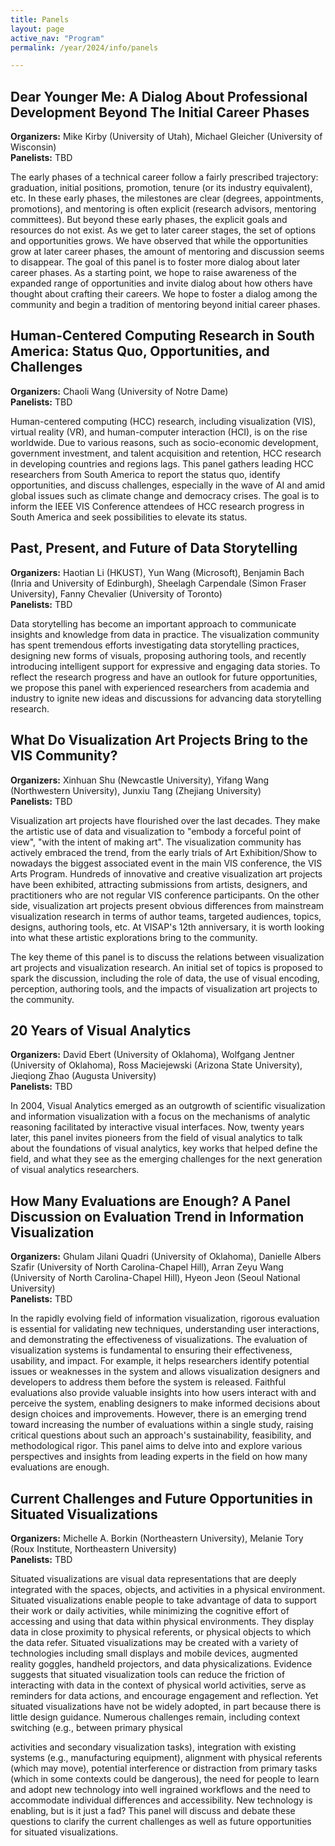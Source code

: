 ```yaml
---
title: Panels
layout: page
active_nav: "Program"
permalink: /year/2024/info/panels

---
```


## <a name="panel-kirby">Dear Younger Me: A Dialog About Professional Development Beyond The Initial Career Phases</a>

<!-- When: Wednesday, October 25, 2023 3:45 PM-5:00 PM AEDT (UTC+11)<br/> -->
<!-- Location: Room 101+102 -->

<!-- **Organizers:** Carolina Nobre (University of Toronto), Cindy Xiong (University of Massachusetts), Joshua A Levine (University of Arizona), Emily Wall (Emory University), Dominik Moritz (Carnegie Mellon University), Evanthia Dimara (Utrecht University)
<br>**Panelists:** Leni Yang (Hong Kong University of Science and Technology), Cindy Xiong (University of Massachusetts Amherst), Dominik Moritz (Carnegie Mellon University), Joshua A Levine (University of Arizona), Evanthia Dimara (Utrecht University) -->
**Organizers:** Mike Kirby (University of Utah), Michael Gleicher (University of Wisconsin)<br>
**Panelists:** TBD

<!-- <br>[Video Preview](TBD) -->

The early phases of a technical career follow a fairly prescribed trajectory: graduation, initial positions, promotion, tenure (or its industry equivalent), etc. In these early phases, the milestones are clear (degrees, appointments, promotions), and mentoring is often explicit (research advisors, mentoring committees). But beyond these early phases, the explicit goals and resources do not exist. As we get to later career stages, the set of options and opportunities grows. We have observed that while the opportunities grow at later career phases, the amount of mentoring and discussion seems to disappear. The goal of this panel is to foster more dialog about later career phases. As a starting point, we hope to raise awareness of the expanded range of opportunities and invite dialog about how others have thought about crafting their careers. We hope to foster a dialog among the community and begin a tradition of mentoring beyond initial career phases.

## <a name="panel-wang">Human-Centered Computing Research in South America: Status Quo, Opportunities, and Challenges</a>

<!-- When: Wednesday, October 25, 2023 10:45 AM-12:00 PM AEDT (UTC+11)<br/>
Location: Room 101+102 -->

**Organizers:** Chaoli Wang (University of Notre Dame)
<br>**Panelists:** TBD

Human-centered computing (HCC) research, including visualization (VIS), virtual reality (VR), and human-computer interaction (HCI), is on the rise worldwide. Due to various reasons, such as socio-economic development, government investment, and talent acquisition and retention, HCC research in developing countries and regions lags. This panel gathers leading HCC researchers from South America to report the status quo, identify opportunities, and discuss challenges, especially in the wave of AI and amid global issues such as climate change and democracy crises. The goal is to inform the IEEE VIS Conference attendees of HCC research progress in South America and seek possibilities to elevate its status.

## <a name="panel-li">Past, Present, and Future of Data Storytelling</a>

<!-- When: Thursday, October 26, 2023 3:45 PM-5:00 PM AEDT (UTC+11)<br/>
Location: Room 101+102 -->


**Organizers:** Haotian Li (HKUST), Yun Wang (Microsoft), Benjamin Bach (Inria and University of Edinburgh), Sheelagh Carpendale (Simon Fraser University), Fanny Chevalier (University of Toronto)
<br>**Panelists:** TBD

Data storytelling has become an important approach to communicate insights and knowledge from data in practice. The visualization community has spent tremendous efforts investigating data storytelling practices, designing new forms of visuals, proposing authoring tools, and recently introducing intelligent support for expressive and engaging data stories. To reflect the research progress and have an outlook for future opportunities, we propose this panel with experienced researchers from academia and industry to ignite new ideas and discussions for advancing data storytelling research.

## <a name="panel-shu">What Do Visualization Art Projects Bring to the VIS Community?</a>

<!-- When: Wednesday, October 25, 2023 10:45 AM-12:00 PM AEDT (UTC+11)<br/>
Location: Room 101+102 -->

**Organizers:** Xinhuan Shu (Newcastle University), Yifang Wang (Northwestern University), Junxiu Tang (Zhejiang University)
<br>**Panelists:** TBD

Visualization art projects have flourished over the last decades. They make the artistic use of data and visualization to "embody a forceful point of view", "with the intent of making art". The visualization community has actively embraced the trend, from the early trials of Art Exhibition/Show to nowadays the biggest associated event in the main VIS conference, the VIS Arts Program. Hundreds of innovative and creative visualization art projects have been exhibited, attracting submissions from artists, designers, and practitioners who are not regular VIS conference participants. On the other side, visualization art projects present obvious differences from mainstream visualization research in terms of author teams, targeted audiences, topics, designs, authoring tools, etc. At VISAP's 12th anniversary, it is worth looking into what these artistic explorations bring to the community.

The key theme of this panel is to discuss the relations between visualization art projects and visualization research. An initial set of topics is proposed to spark the discussion, including the role of data, the use of visual encoding, perception, authoring tools, and the impacts of visualization art projects to the community.

## <a name="panel-ebert">20 Years of Visual Analytics</a>

<!-- When: Thursday, October 26, 2023 3:45 PM-5:00 PM AEDT (UTC+11)<br/>
Location: Room 101+102 -->


**Organizers:** David Ebert (University of Oklahoma), Wolfgang Jentner (University of Oklahoma), Ross Maciejewski (Arizona State University), Jieqiong Zhao (Augusta University)
<br>**Panelists:** TBD

In 2004, Visual Analytics emerged as an outgrowth of scientific visualization and information visualization with a focus on the mechanisms of analytic reasoning facilitated by interactive visual interfaces. Now, twenty years later, this panel invites pioneers from the field of visual analytics to talk about the foundations of visual analytics, key works that helped define the field, and what they see as the emerging challenges for the next generation of visual analytics researchers.

## <a name="panel-quadri">How Many Evaluations are Enough? A Panel Discussion on Evaluation Trend in Information Visualization</a>

<!-- When: Wednesday, October 25, 2023 10:45 AM-12:00 PM AEDT (UTC+11)<br/>
Location: Room 101+102 -->

**Organizers:** Ghulam Jilani Quadri (University of Oklahoma), Danielle Albers Szafir (University of North Carolina-Chapel Hill), Arran Zeyu Wang (University of North Carolina-Chapel Hill), Hyeon Jeon (Seoul National University)
<br>**Panelists:** TBD

In the rapidly evolving field of information visualization, rigorous evaluation is essential for validating new techniques, understanding user interactions, and demonstrating the effectiveness of visualizations. The evaluation of visualization systems is fundamental to ensuring their effectiveness, usability, and impact. For example, it helps researchers identify potential issues or weaknesses in the system and allows visualization designers and developers to address them before the system is released.
Faithful evaluations also provide valuable insights into how users interact with and perceive the system, enabling designers to make informed decisions about design choices and improvements. However, there is an emerging trend toward increasing the number of evaluations within a single study, raising critical questions about such an approach's sustainability, feasibility, and methodological rigor. This panel aims to delve into and explore various perspectives and insights from leading experts in the field on how many evaluations are enough.

## <a name="panel-borkin">Current Challenges and Future Opportunities in Situated Visualizations</a>

<!-- When: Thursday, October 26, 2023 3:45 PM-5:00 PM AEDT (UTC+11)<br/>
Location: Room 101+102 -->


**Organizers:** Michelle A. Borkin (Northeastern University), Melanie Tory (Roux Institute, Northeastern University)
<br>**Panelists:** TBD

Situated visualizations are visual data representations that are deeply integrated with the spaces, objects, and activities in a physical environment. Situated visualizations enable people to take advantage of data to support their work or daily activities, while minimizing the cognitive effort of accessing and using that data within physical environments. They display data in close proximity to physical referents, or physical objects to which the data refer. Situated visualizations may be created with a variety of technologies including small displays and mobile devices, augmented reality goggles, handheld projectors, and data physicalizations. Evidence suggests that situated visualization tools can reduce the friction of interacting with data in the context of physical world activities, serve as reminders for data actions, and encourage engagement and reflection. Yet situated visualizations have not be widely adopted, in part because there is little design guidance. Numerous challenges remain, including context switching (e.g., between primary physical

activities and secondary visualization tasks), integration with existing systems (e.g., manufacturing equipment), alignment with physical referents (which may move), potential interference or distraction from primary tasks (which in some contexts could be dangerous), the need for people to learn and adopt new technology into well ingrained workflows and the need to accommodate individual differences and accessibility. New technology is enabling, but is it just a fad? This panel will discuss and debate these questions to clarify the current challenges as well as future opportunities for situated visualizations.

